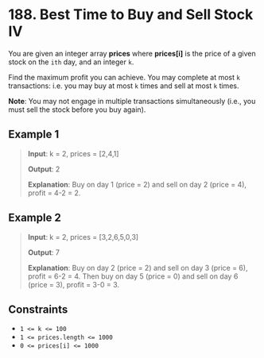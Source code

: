 # 188. Best Time to Buy and Sell Stock IV

You are given an integer array **prices** where **prices[i]** is the price of a given stock on the `ith` day, and an integer `k`.

Find the maximum profit you can achieve. You may complete at most `k` transactions: i.e. you may buy at most `k` times and sell at most `k` times.

**Note**: You may not engage in multiple transactions simultaneously (i.e., you must sell the stock before you buy again).

## Example 1

> **Input**: k = 2, prices = [2,4,1]
>
> **Output**: 2
>
> **Explanation**: Buy on day 1 (price = 2) and sell on day 2 (price = 4), profit = 4-2 = 2.

## Example 2

> **Input**: k = 2, prices = [3,2,6,5,0,3]
>
> **Output**: 7
>
> **Explanation**: Buy on day 2 (price = 2) and sell on day 3 (price = 6), profit = 6-2 = 4. Then buy on day 5 (price = 0) and sell on day 6 (price = 3), profit = 3-0 = 3.

## Constraints

- `1 <= k <= 100`
- `1 <= prices.length <= 1000`
- `0 <= prices[i] <= 1000`